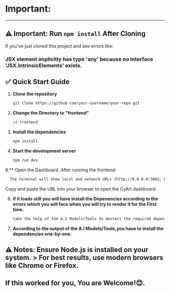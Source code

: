 
# Important:

---

## ⚠️ Important: Run `npm install` After Cloning

If you’ve just cloned this project and see errors like:

### JSX element implicitly has type 'any' because no interface 'JSX.IntrinsicElements' exists. ###

## ✅ Quick Start Guide

1. **Clone the repository**
   ```bash
   git clone https://github.com/your-username/your-repo.git
3. **Change the Directory to "frontend"**
   ```bash
   cd frontend
4. **Install the dependencies**
   ```bash
   npm install
5. **Start the development server**
   ```bash
   npm run dev
6.** Open the Dashboard. After running the frontend:
```bash
  The terminal will show local and network URLs (http://0.0.0.0:3002, http://localhost:3002).
```
Copy and paste the URL into your browser to open the CyArt dashboard.

6. **If it loads still you will have install the Depenencies according to the errors which you will face when you will try to render it for the First time.**
   ```bash
   take the help of the A.I Models/Tools to dectect the required dependencies
7. **According to the output of the A.I Models/Tools,you have to install the dependencies one-by-one.**   

##  ⚠️ Notes: Ensure Node.js is installed on your system. > For best results, use modern browsers like Chrome or Firefox.
## If this worked for you, You are Welcome!😊.

